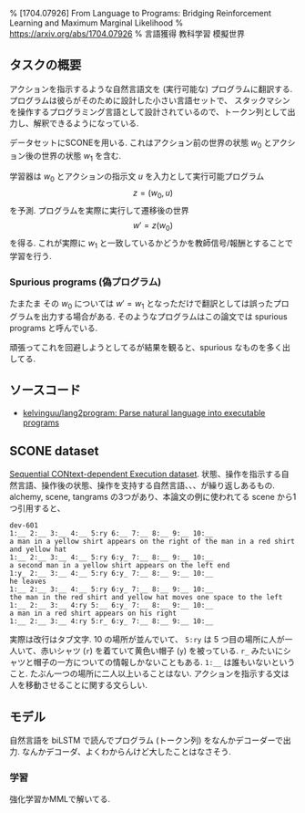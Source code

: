 % [1704.07926] From Language to Programs: Bridging Reinforcement Learning and Maximum Marginal Likelihood 
% https://arxiv.org/abs/1704.07926
% 言語獲得 教科学習 模擬世界

## タスクの概要

アクションを指示するような自然言語文を (実行可能な) プログラムに翻訳する.
プログラムは彼らがそのために設計した小さい言語セットで、
スタックマシンを操作するプログラミング言語として設計されているので、トークン列として出力し、解釈できるようになっている.

データセットにSCONEを用いる.
これはアクション前の世界の状態 $w_0$ とアクション後の世界の状態 $w_1$ を含む.

学習器は $w_0$ とアクションの指示文 $u$ を入力として実行可能プログラム
$$z = (w_0, u)$$
を予測.
プログラムを実際に実行して遷移後の世界
$$w' = z(w_0)$$
を得る.
これが実際に $w_1$ と一致しているかどうかを教師信号/報酬とすることで学習を行う.

### Spurious programs (偽プログラム)

たまたま その $w_0$ については $w'=w_1$ となっただけで翻訳としては誤ったプログラムを出力する場合がある.
そのようなプログラムはこの論文では spurious programs と呼んでいる.

頑張ってこれを回避しようとしてるが結果を観ると、spurious なものを多く出してる.

## ソースコード

- [kelvinguu/lang2program: Parse natural language into executable programs](https://github.com/kelvinguu/lang2program)

## SCONE dataset

[Sequential CONtext-dependent Execution dataset](https://nlp.stanford.edu/projects/scone/).
状態、操作を指示する自然言語、操作後の状態、操作を支持する自然言語、、、が繰り返しあるもの.
alchemy, scene, tangrams の3つがあり、本論文の例に使われてる scene から1つ引用すると、

```
dev-601
1:__ 2:__ 3:__ 4:__ 5:ry 6:__ 7:__ 8:__ 9:__ 10:__
a man in a yellow shirt appears on the right of the man in a red shirt and yellow hat
1:__ 2:__ 3:__ 4:__ 5:ry 6:y_ 7:__ 8:__ 9:__ 10:__
a second man in a yellow shirt appears on the left end
1:y_ 2:__ 3:__ 4:__ 5:ry 6:y_ 7:__ 8:__ 9:__ 10:__
he leaves
1:__ 2:__ 3:__ 4:__ 5:ry 6:y_ 7:__ 8:__ 9:__ 10:__
the man in the red shirt and yellow hat moves one space to the left
1:__ 2:__ 3:__ 4:ry 5:__ 6:y_ 7:__ 8:__ 9:__ 10:__
a man in a red shirt appears on his right
1:__ 2:__ 3:__ 4:ry 5:r_ 6:y_ 7:__ 8:__ 9:__ 10:__
```

実際は改行はタブ文字.
10 の場所が並んでいて、
`5:ry` は 5 つ目の場所に人が一人いて、赤いシャツ (`r`) を着ていて黄色い帽子 (`y`) を被っている.
`r_` みたいにシャツと帽子の一方についての情報しかないこともある.
`1:__` は誰もいないということ.
たぶん一つの場所に二人以上いることはない.
アクションを指示する文は人を移動させることに関する文らしい.

## モデル

自然言語を biLSTM で読んでプログラム (トークン列) をなんかデコーダーで出力.
なんかデコーダ、よくわからんけど大したことはなさそう.

### 学習

強化学習かMMLで解いてる.

